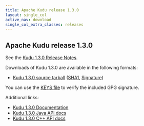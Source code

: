 ```yaml
---
title: Apache Kudu release 1.3.0
layout: single_col
active_nav: download
single_col_extra_classes: releases
---
```


<!--

Licensed to the Apache Software Foundation (ASF) under one
or more contributor license agreements.  See the NOTICE file
distributed with this work for additional information
regarding copyright ownership.  The ASF licenses this file
to you under the Apache License, Version 2.0 (the
"License"); you may not use this file except in compliance
with the License.  You may obtain a copy of the License at

  http://www.apache.org/licenses/LICENSE-2.0

Unless required by applicable law or agreed to in writing,
software distributed under the License is distributed on an
"AS IS" BASIS, WITHOUT WARRANTIES OR CONDITIONS OF ANY
KIND, either express or implied.  See the License for the
specific language governing permissions and limitations
under the License.

-->

## Apache Kudu release 1.3.0

See the [Kudu 1.3.0 Release Notes](docs/release_notes.html).

Downloads of Kudu 1.3.0 are available in the following formats:

* [Kudu 1.3.0 source tarball](https://archive.apache.org/dist/kudu/1.3.0/apache-kudu-1.3.0.tar.gz)
  ([SHA1](https://archive.apache.org/dist/kudu/1.3.0/apache-kudu-1.3.0.tar.gz.sha),
  [Signature](https://archive.apache.org/dist/kudu/1.3.0/apache-kudu-1.3.0.tar.gz.asc))

You can use the [KEYS file](https://www.apache.org/dist/kudu/KEYS) to verify the included GPG signature.

Additional links:

* [Kudu 1.3.0 Documentation](docs/)
* [Kudu 1.3.0 Java API docs](apidocs/)
* [Kudu 1.3.0 C++ API docs](cpp-client-api/)
